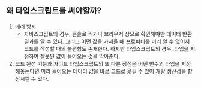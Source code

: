 ## 왜 타입스크립트를 써야할까?

1. 에러 방지
   - 자바스크립트의 경우, 콘솔로 찍거나 브라우저 상으로 확인해야만 데이터 반환 결과를 알 수 있다. 그리고 어떤 값을 가져올 때 프로퍼티를 미리 알 수 없어서 코드를 작성할 때의 불편함도 존재한다. 하지만 타입스크립트의 경우, 타입을 지정하여 잘못된 값이 들어오는 것을 막아준다.
2. 코드 완성 기능과 가이드
   타입스크립트의 또 다른 장점은 어떤 변수의 타입을 지정해놓는다면 미리 들어오는 데이터 값을 바로 코드로 옮길 수 있어 개발 생산성을 향상시킬 수 있다.
